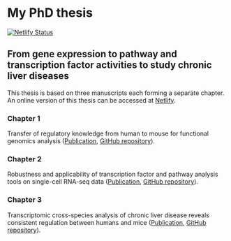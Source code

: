 
<!-- README.md is generated from README.Rmd. Please edit that file -->

# My PhD thesis

<!-- badges: start -->

[![Netlify
Status](https://api.netlify.com/api/v1/badges/a71856c3-c83a-4be6-aa3b-642e0e3ec82e/deploy-status)](https://app.netlify.com/sites/christianholland-thesis/deploys)
<!-- badges: end -->

## From gene expression to pathway and transcription factor activities to study chronic liver diseases

This thesis is based on three manuscripts each forming a separate
chapter. An online version of this thesis can be accessed at
[Netlify](https://christianholland-thesis.netlify.app).

### Chapter 1

Transfer of regulatory knowledge from human to mouse for functional
genomics analysis
([Publication](https://doi.org/10.1016/j.bbagrm.2019.194431), [GitHub
repository](https://github.com/saezlab/ConservedFootprints)).

### Chapter 2

Robustness and applicability of transcription factor and pathway
analysis tools on single-cell RNA-seq data
([Publication](https://doi.org/10.1186/s13059-020-1949-z), [GitHub
repository](https://github.com/saezlab/FootprintMethods_on_scRNAseq)).

### Chapter 3

Transcriptomic cross-species analysis of chronic liver disease reveals
consistent regulation between humans and mice
([Publication](https://doi.org/10.1002/hep4.1797), [GitHub
repository](https://github.com/saezlab/liver-disease-atlas)).
